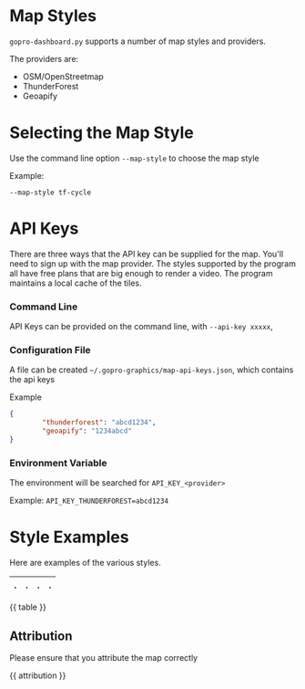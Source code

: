 # Map Styles

`gopro-dashboard.py` supports a number of map styles and providers.

The providers are:

- OSM/OpenStreetmap
- ThunderForest 
- Geoapify

# Selecting the Map Style

Use the command line option `--map-style` to choose the map style

Example:

`--map-style tf-cycle `

# API Keys

There are three ways that the API key can be supplied for the map. You'll need to sign up with the map provider.
The styles supported by the program all have free plans that are big enough to render a video. The program maintains a local
cache of the tiles.

### Command Line
API Keys can be provided on the command line, with `--api-key xxxxx`, 

### Configuration File

A file can be created `~/.gopro-graphics/map-api-keys.json`, which contains the api keys

Example

```json
{
        "thunderforest": "abcd1234",
        "geoapify": "1234abcd"
}
```

### Environment Variable

The environment will be searched for `API_KEY_<provider>`

Example:
`API_KEY_THUNDERFOREST=abcd1234`


# Style Examples

Here are examples of the various styles.

| .    | .            | . | . |
|------|--------------| --- | --- |
{{ table }}

## Attribution

Please ensure that you attribute the map correctly

{{ attribution }}